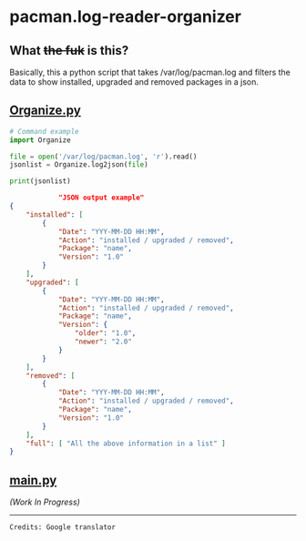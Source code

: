 # pacman.log-reader-organizer

## What ~~the fuk~~ is this?

Basically, this a python script that takes /var/log/pacman.log and filters the data to show installed, upgraded and removed packages in a json.

## [Organize.py](./Organize.py)

```python
# Command example
import Organize

file = open('/var/log/pacman.log', 'r').read()
jsonlist = Organize.log2json(file)

print(jsonlist)

```

```json
            "JSON output example"
{
    "installed": [
        {
            "Date": "YYY-MM-DD HH:MM",
            "Action": "installed / upgraded / removed",
            "Package": "name",
            "Version": "1.0"
        }
    ],
    "upgraded": [
        {
            "Date": "YYY-MM-DD HH:MM",
            "Action": "installed / upgraded / removed",
            "Package": "name",
            "Version": {
                "older": "1.0",
                "newer": "2.0"
            }
        }
    ],
    "removed": [
        {
            "Date": "YYY-MM-DD HH:MM",
            "Action": "installed / upgraded / removed",
            "Package": "name",
            "Version": "1.0"
        }
    ],
    "full": [ "All the above information in a list" ]
}
```

## [main.py](./main.py)

_(Work In Progress)_

---

`Credits: Google translator`
